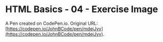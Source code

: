 # HTML Basics - 04 - Exercise Image

A Pen created on CodePen.io. Original URL: [https://codepen.io/JohnBCode/pen/mdejJyv](https://codepen.io/JohnBCode/pen/mdejJyv).


